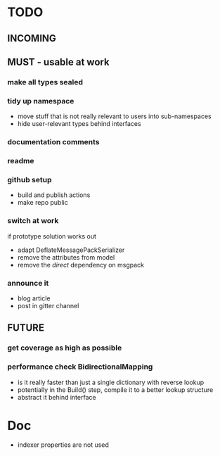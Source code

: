 # TODO

## INCOMING




## MUST - usable at work

### make all types sealed

### tidy up namespace
- move stuff that is not really relevant to users into sub-namespaces
- hide user-relevant types behind interfaces

### documentation comments

### readme

### github setup
- build and publish actions
- make repo public

### switch at work
if prototype solution works out
- adapt DeflateMessagePackSerializer
- remove the attributes from model
- remove the *direct* dependency on msgpack

### announce it
- blog article
- post in gitter channel



## FUTURE

### get coverage as high as possible

### performance check BidirectionalMapping
- is it really faster than just a single dictionary with reverse lookup
- potentially in the Build() step, compile it to a better lookup structure
- abstract it behind interface


# Doc
- indexer properties are not used